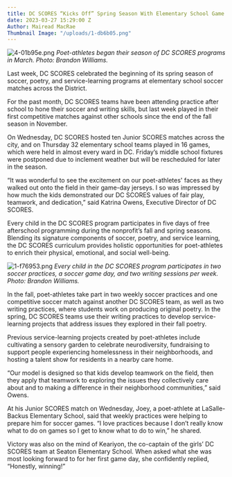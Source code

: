 ```yaml
---
title: DC SCORES “Kicks Off” Spring Season With Elementary School Game Days
date: 2023-03-27 15:29:00 Z
Author: Mairead MacRae
Thumbnail Image: "/uploads/1-db6b05.png"
---
```


![4-01b95e.png](/uploads/4-01b95e.png)
*Poet-athletes began their season of DC SCORES programs in March. Photo: Brandon Williams.*












Last week, DC SCORES celebrated the beginning of its spring season of soccer, poetry, and service-learning programs at elementary school soccer matches across the District. 

For the past month, DC SCORES teams have been attending practice after school to hone their soccer and writing skills, but last week played in their first competitive matches against other schools since the end of the fall season in November. 

On Wednesday, DC SCORES hosted ten Junior SCORES matches across the city, and on Thursday 32 elementary school teams played in 16 games, which were held in almost every ward in DC. Friday’s middle school fixtures were postponed due to inclement weather but will be rescheduled for later in the season. 

“It was wonderful to see the excitement on our poet-athletes' faces as they walked out onto the field in their game-day jerseys. I so was impressed by how much the kids demonstrated our DC SCORES values of fair play, teamwork, and dedication,” said Katrina Owens, Executive Director of DC SCORES. 

Every child in the DC SCORES program participates in five days of free afterschool programming during the nonprofit’s fall and spring seasons. Blending its signature components of soccer, poetry, and service learning, the DC SCORES curriculum provides holistic opportunities for poet-athletes to enrich their physical, emotional, and social well-being. 

![1-f76953.png](/uploads/1-f76953.png)
*Every child in the DC SCORES program participates in two soccer practices, a soccer game day, and two writing sessions per week. Photo: Brandon Williams.*

In the fall, poet-athletes take part in two weekly soccer practices and one competitive soccer match against another DC SCORES team, as well as two writing practices, where students work on producing original poetry. In the spring, DC SCORES teams use their writing practices to develop service-learning projects that address issues they explored in their fall poetry. 

Previous service-learning projects created by poet-athletes include cultivating a sensory garden to celebrate neurodiversity, fundraising to support people experiencing homelessness in their neighborhoods, and hosting a talent show for residents in a nearby care home. 

“Our model is designed so that kids develop teamwork on the field, then they apply that teamwork to exploring the issues they collectively care about and to making a difference in their neighborhood communities,” said Owens. 

At his Junior SCORES match on Wednesday, Joey, a poet-athlete at LaSalle-Backus Elementary School, said that weekly practices were helping to prepare him for soccer games. “I love practices because I don’t really know what to do on games so I get to know what to do to win,” he shared. 

Victory was also on the mind of Keariyon, the co-captain of the girls’ DC SCORES team at Seaton Elementary School. When asked what she was most looking forward to for her first game day, she confidently replied, “Honestly, winning!”